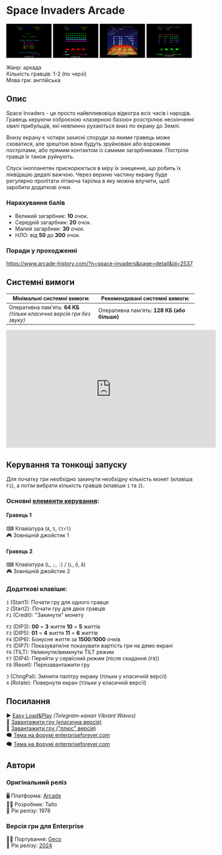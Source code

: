 # Space Invaders Arcade

<img src="screenshots/scrn_spaceinvaders-arcade_01.png" width="24%"> 
<img src="screenshots/scrn_spaceinvaders-arcade_02.png" width="24%"> 
<img src="screenshots/scrn_spaceinvaders-arcade_03.png" width="24%"> 
<img src="screenshots/scrn_spaceinvaders-arcade_04.png" width="24%">

Жанр: аркада  
Кількість гравців: 1-2 (по черзі)  
Мова гри: англійська  


## Опис

Space Invaders - це просто найвпливовіша відеогра всіх часів і народів. Гравець керуючи озброєною «лазерною базою» розстрілює нескінченні хвилі прибульців, які невпинно рухаються вниз по екрану до Землі.

Внизу екрану є чотири захисні споруди за якими гравець може сховатися, але зрештою вони будуть зруйновані або ворожими пострілами, або прямим контактом із самими загарбниками. Постріли гравця їх також руйнують.

Спуск інопланетян прискорюється в міру їх знищення, що робить їх ліквідацію дедалі важчою. Через верхню частину екрану буде регулярно пролітати літаюча тарілка в яку можна влучити, щоб заробити додаткові очки.

### Нарахування балів

- Великий загарбник: **10** очок.
- Середній загарбник: **20** очок.
- Малий загарбник: **30** очок.
- НЛО: від **50** до **300** очок.

### Поради у проходженні

https://www.arcade-history.com/?n=space-invaders&page=detail&id=2537

## Системні вимоги

| Мінімальні системні вимоги:            | Рекомендовані системні вимоги:              |
| -------------------------------------- | ------------------------------------------- |
| Оперативна пам'ять: **64 КБ**<br>*(тільки класична версія гри без звуку)*          | Оперативна пам'ять: **128 КБ (або більше)** |

<iframe width="560" height="315" src="https://www.youtube.com/embed/lvxaPFWGzEE" title="YouTube video player" frameborder="0" allowfullscreen></iframe>

## Керування та тонкощі запуску

Для початку гри необхідно закинути необхідну кількість монет (клавіша `F1`), а потім вибрати кількість гравців (клавіши `1` та `2`).

### Основні [елементи керування](../controllers.md):
#### Гравець 1
⌨ Клавіатура (`A`, `S`, `Ctrl`)  
🎮 Зовнішній джойстик 1
#### Гравець 2
⌨ Клавіатура (`L`, `;`, `:`) / (`L`, `Ö`, `Ä`)  
🎮 Зовнішній джойстик 2

### Додаткові клавіши:
`1` (Start1): Почати гру для одного гравця  
`2` (Start2): Почати гру для двох гравців  
`F1` (Credit): "Закинути" монету  

`F2` (DIP3): **00** = **3** життя  **10** = **5** життів  
`F3` (DIP5): **01** = **4** життя  **11** = **6** життів  
`F4` (DIP6): Бонусне життя за **1500**/**1000** очків  
`F5` (DIP7): Показувати/не показувати вартість гри на демо екрані  
`F6` (TILT): Увімкнути/вимкнути TILT режим  
`F7` (DIP4): Перейти у сервісний режим (після скидання (`F8`))  
`F8` (Reset): Перезавантажити гру  

`3` (ChngPal): Змінити палітру екрану (тільки у класичній версії)  
`4` (Rotate): Повернути екран (тільки у класичній версії)


## Посилання

▶ [Easy Load&Play](https://t.me/EP128k_Load_n_Play/753) *(Telegram-канал Vibrant Waves)*  
💾 [Завантажити гру (класична версія)](http://www.ep128.hu/Ep_Games/Prg/Space_Invaders_Arcade.rar)  
💾 [Завантажити гру ("плюс" версія)](http://www.ep128.hu/Ep_Games/Prg/Space_Invaders_Plus.rar)  
🗨 [Тема на форумі enterpriseforever.com](https://enterpriseforever.com/konvertalas/space-invaders-arcade-version/)  
🗨 [Тема на форумі enterpriseforever.com](https://enterpriseforever.com/konvertalas/space-invaders-arcade-version-2285/)  

## Автори
### Оригінальний реліз
🖥 Платформа: [Arcade](https://www.arcade-history.com/?n=space-invaders&page=detail&id=2537)  
👨‍💻 Розробник: Taito  
📅 Рік релізу: 1978  

### Версія гри для Enterprise
👨‍💻 Портування: [Geco](../../community/geco.md)  
📅 Рік релізу: [2024](../release_years/2024.md)